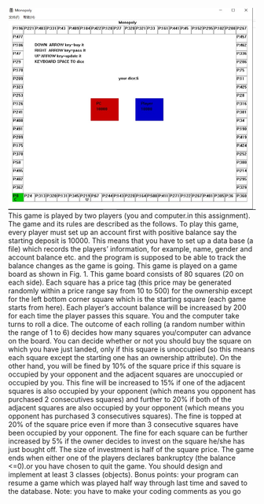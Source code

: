 ![1](https://github.com/hexter-hangzhou/C-/blob/master/monopoly/1.png)
This game is played by two players (you
and computer.in this assignment). The game and its rules are described as the follows.
To play this game, every player must set up an account first with positive balance say the starting
deposit is 10000. This means that you have to set up a data base (a file) which records the players’
information, for example, name, gender and account balance etc. and the program is supposed to be
able to track the balance changes as the game is going.
This game is played on a game board as shown in Fig. 1. This game board consists of 80 squares (20
on each side). Each square has a price tag (this price may be generated randomly within a price range
say from 10 to 500) for the ownership except for the left bottom corner square which is the starting
square (each game starts from here). Each player’s account balance will be increased by 200 for each
time the player passes this square. You and the computer take turns to roll a dice. The outcome of each
rolling (a random number within the range of 1 to 6) decides how many squares you/computer can
advance on the board. You can decide whether or not you should buy the square on which you have
just landed, only if this square is unoccupied (so this means each square except the starting one has an
ownership attribute). On the other hand, you will be fined by 10% of the square price if this square is
occupied by your opponent and the adjacent squares are unoccupied or occupied by you. This fine will
be increased to 15% if one of the adjacent squares is also occupied by your opponent (which means
you opponent has purchased 2 consecutives squares) and further to 20% if both of the adjacent squares
are also occupied by your opponent (which means you opponent has purchased 3 consecutives
squares). The fine is topped at 20% of the square price even if more than 3 consecutive squares have
been occupied by your opponent. The fine for each square can be further increased by 5% if the owner
decides to invest on the square he/she has just bought off. The size of investment is half of the square
price.
The game ends when either one of the players declares bankruptcy (the balance <=0).or you have
chosen to quit the game. You should design and implement at least 3 classes (objects).
Bonus points: your program can resume a game which was played half way through last time and
saved to the database.
Note: you have to make your coding comments as you go
